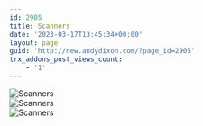 ```yaml
---
id: 2905
title: Scanners
date: '2023-03-17T13:45:34+00:00'
layout: page
guid: 'http://new.andydixon.com/?page_id=2905'
trx_addons_post_views_count:
    - '1'
---
```


![Scanners](https://i0.wp.com/assets.g8x2.ldn.idrivee2-23.com/posters/Scanners%2001.jpg?w=1200&ssl=1 "Scanners")  
![Scanners](https://i0.wp.com/assets.g8x2.ldn.idrivee2-23.com/posters/Scanners%2002.jpg?w=1200&ssl=1 "Scanners")  
![Scanners](https://i0.wp.com/assets.g8x2.ldn.idrivee2-23.com/posters/Scanners%2003.jpg?w=1200&ssl=1 "Scanners")